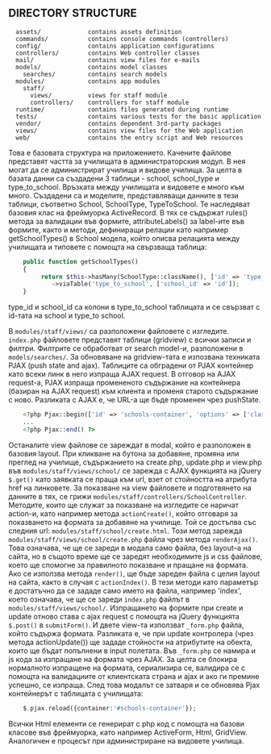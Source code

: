 DIRECTORY STRUCTURE
-------------------

      assets/             contains assets definition
      commands/           contains console commands (controllers)
      config/             contains application configurations
      controllers/        contains Web controller classes
      mail/               contains view files for e-mails
      models/             contains model classes
        searches/         contains search models
      modules/            contains app modules
        staff/
          views/          views for staff module
          controllers/    controllers for staff module
      runtime/            contains files generated during runtime
      tests/              contains various tests for the basic application
      vendor/             contains dependent 3rd-party packages
      views/              contains view files for the Web application
      web/                contains the entry script and Web resources


Това е базовата структура на приложението. Качените файлове представят частта за училищата в администраторския модул. 
В нея могат да се администрират училища и видове училища. За целта в базата данни са създадени 3 таблици - school, 
school_type и type_to_school. Връзката между училищата и видовете е много към много. Създадени са и моделите, представляващи
данните в тези таблици, съответно School, SchoolType, TypeToSchool. Те наследяват базовия клас на фреймуорка ActiveRecord. В тях
се съдържат rules() метода за валидации във формите, attributeLabels() за label-ите във формите, както и методи, дефиниращи релации
като например getSchoolTypes() в School модела, който описва релацията между училищата и типовете с помощта на свързваща таблица:
```php
    public function getSchoolTypes()
    {
         return $this->hasMany(SchoolType::className(), ['id' => 'type_id'])
            ->viaTable('type_to_school', ['school_id' => 'id']);
    }
``` 

type_id и school_id са колони в type_to_school таблицата и се свързват с id-тата на school и type_to school.	

В `modules/staff/views/` са разположени файловете с изгледите. `index.php` файловете представят таблици (gridview) с всички записи и филтри. Филтрите се
обработват от search model-и, разположени в `models/searches/`. За обновяване на gridview-тата е изпозвана техниката PJAX (push state and ajax).
Таблиците са обградени от PJAX контейнер като всеки линк в него изпраща AJAX request. В отговор на AJAX request-а, PJAX изпраща промененото
съдържание на контейнера (базиран на AJAX request) към клиента и променя старото съдържание с ново. Разликата с AJAX е, че URL-а ще бъде 
променен чрез pushState.
```php
    <?php Pjax::begin(['id' => 'schools-container', 'options' => ['class' => 'pjax-wrapper']]) ?>
	...
    <?php Pjax::end() ?>
```

Останалите view файлове се зареждат в modal, който е разположен в базовия layout. При кликване на бутона за добавяне, промяна или преглед
на училище, съдържанието на create.php, update.php и view.php във `modules/staff/views/school/` се зарежда с AJAX функцията на jQuery `$.get()` като 
заявката се праща към url, взет от стойността на атрибута href на линковете. За показване на view файловете и подготвянето на данните в тях,
се грижи `modules/staff/controllers/SchoolController`. Методите, които ще служат за показване на изгледите се наричат action-и, като например метода 
`actionCreate()`, който отговаря за показването на формата за добавяне на училище. Той се достъпва със следния url: `modules/staff/school/create.html`. 
Този метод зарежда `modules/staff/views/school/create.php` файла чрез метода `renderAjax()`. Това означава, че ще се зареди в модала само файла, без 
layout–а на сайта, но в същото време ще се заредят необходимите js и css файлове, което ще спомогне за правилното показване и пращане 
на формата. Ако се използва метода `render()`, ще бъде зареден файла с целия layout на сайта, както в случая с `actionIndex()`. В тези методи
като параметър е достатъчно да се зададе само името на файла, например 'index', което означава, че ще се зареди `index.php` файлът
в `modules/staff/views/school/`. 
Изпращането на формите при create и update отново става с ajax request с помощта на jQuery функцията `$.post()` в `submitForm()`. И двете view-та
използват `_form.php` файла, който съдържа формата. Разликата е, че при update контролера (чрез метода actionUpdate()) ще зададе стойности на 
атрибутите на обекта, които ще бъдат попълнени в input полетата. Във `_form.php` се намира и js кода за изпращане нa формата чрез AJAX. 
За целта се блокира нормалното изпращене на формата, сериализира се, валидира се с помощта на валидациите от клиентската страна и ajax
и ако ги премине успешно, се изпраща. След това модалът се затваря и се обновява Pjax контейнерът с таблицата с училищата:
```php
	$.pjax.reload({container:'#schools-container'});
```
Всички Html елементи се генерират с php код с помощта на базови класове във фреймуорка, като например ActiveForm, Html, GridView. 
Аналогичен е процесът при администриране на видовете училища.

